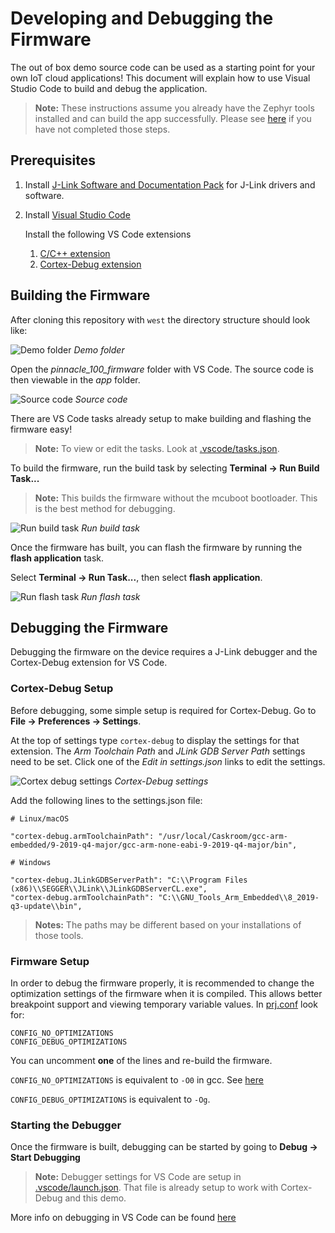 # Developing and Debugging the Firmware

The out of box demo source code can be used as a starting point for your own IoT cloud applications!
This document will explain how to use Visual Studio Code to build and debug the application.

> **Note:** These instructions assume you already have the Zephyr tools installed and can build the app successfully. Please see [here](https://github.com/LairdCP/Pinnacle-100-Firmware-Manifest#preparing-to-build) if you have not completed those steps.

## Prerequisites

1. Install [J-Link Software and Documentation Pack](https://www.segger.com/downloads/jlink/#J-LinkSoftwareAndDocumentationPack) for J-Link drivers and software.
2. Install [Visual Studio Code](https://code.visualstudio.com/)

   Install the following VS Code extensions

   1. [C/C++ extension](https://marketplace.visualstudio.com/items?itemName=ms-vscode.cpptools)
   2. [Cortex-Debug extension](https://marketplace.visualstudio.com/items?itemName=marus25.cortex-debug)

## Building the Firmware

After cloning this repository with `west` the directory structure should look like:

![Demo folder](images/demo_folder.png)
_Demo folder_

Open the _pinnacle_100_firmware_ folder with VS Code. The source code is then viewable in the _app_ folder.

![Source code](images/oob_demo_source.png)
_Source code_

There are VS Code tasks already setup to make building and flashing the firmware easy!

> **Note:** To view or edit the tasks. Look at [.vscode/tasks.json](../.vscode/tasks.json).

To build the firmware, run the build task by selecting **Terminal -> Run Build Task...**

> **Note:** This builds the firmware without the mcuboot bootloader. This is the best method for debugging.

![Run build task](images/run_build_task.png)
_Run build task_

Once the firmware has built, you can flash the firmware by running the **flash application** task.

Select **Terminal -> Run Task...**, then select **flash application**.

![Run flash task](images/run_flash_task.png)
_Run flash task_

## Debugging the Firmware

Debugging the firmware on the device requires a J-Link debugger and the Cortex-Debug extension for VS Code.

### Cortex-Debug Setup

Before debugging, some simple setup is required for Cortex-Debug. Go to **File -> Preferences -> Settings**.

At the top of settings type `cortex-debug` to display the settings for that extension. The _Arm Toolchain Path_ and _JLink GDB Server Path_ settings need to be set. Click one of the _Edit in settings.json_ links to edit the settings.

![Cortex debug settings](images/cortex_debug_settings.png)
_Cortex-Debug settings_

Add the following lines to the settings.json file:

```
# Linux/macOS

"cortex-debug.armToolchainPath": "/usr/local/Caskroom/gcc-arm-embedded/9-2019-q4-major/gcc-arm-none-eabi-9-2019-q4-major/bin",

# Windows

"cortex-debug.JLinkGDBServerPath": "C:\\Program Files (x86)\\SEGGER\\JLink\\JLinkGDBServerCL.exe",
"cortex-debug.armToolchainPath": "C:\\GNU_Tools_Arm_Embedded\\8_2019-q3-update\\bin",
```

> **Notes:** The paths may be different based on your installations of those tools.

### Firmware Setup

In order to debug the firmware properly, it is recommended to change the optimization settings of the firmware when it is compiled. This allows better breakpoint support and viewing temporary variable values. In [prj.conf](../app/prj.conf) look for:

```
CONFIG_NO_OPTIMIZATIONS
CONFIG_DEBUG_OPTIMIZATIONS
```

You can uncomment **one** of the lines and re-build the firmware.

`CONFIG_NO_OPTIMIZATIONS` is equivalent to `-O0` in gcc. See [here](https://gcc.gnu.org/onlinedocs/gcc/Optimize-Options.html)

`CONFIG_DEBUG_OPTIMIZATIONS` is equivalent to `-Og`.

### Starting the Debugger

Once the firmware is built, debugging can be started by going to **Debug -> Start Debugging**

> **Note:** Debugger settings for VS Code are setup in [.vscode/launch.json](../.vscode/launch.json). That file is already setup to work with Cortex-Debug and this demo.

More info on debugging in VS Code can be found [here](https://code.visualstudio.com/docs/editor/debugging)
